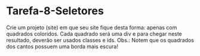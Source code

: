 # Tarefa-8-Seletores
Crie um projeto (site) em que seu site fique desta forma: apenas com quadrados coloridos.  Cada quadrado será uma div e para chegar neste resultado, deverão ser usados classes e ids.  Obs.: Notem que os quadrados dos cantos possuem uma borda mais escura!
